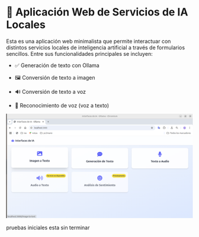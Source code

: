 # 🧠 Aplicación Web de Servicios de IA Locales

Esta es una aplicación web minimalista que permite interactuar con distintos servicios locales de inteligencia artificial a través de formularios sencillos. Entre sus funcionalidades principales se incluyen:

- ✅ Generación de texto con Ollama

- 🖼️ Conversión de texto a imagen

- 🔊 Conversión de texto a voz

- 🎤 Reconocimiento de voz (voz a texto)

<div align="center">
  <img src="screenshot.png" alt="Pagina principal que lazan a los servicios" width="600"/>
</div>


pruebas iniciales esta sin terminar
